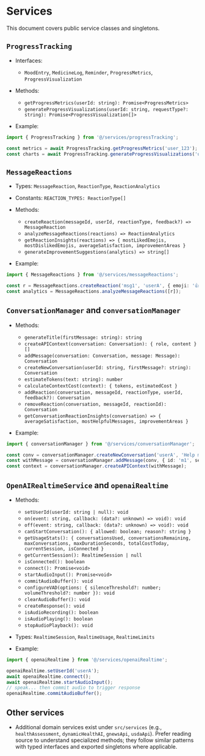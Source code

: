 # Services

This document covers public service classes and singletons.

## `ProgressTracking`

- Interfaces:
  - `MoodEntry`, `MedicineLog`, `Reminder`, `ProgressMetrics`, `ProgressVisualization`
- Methods:
  - `getProgressMetrics(userId: string): Promise<ProgressMetrics>`
  - `generateProgressVisualizations(userId: string, requestType?: string): Promise<ProgressVisualization[]>`

- Example:
```ts
import { ProgressTracking } from '@/services/progressTracking';

const metrics = await ProgressTracking.getProgressMetrics('user_123');
const charts = await ProgressTracking.generateProgressVisualizations('user_123', 'mood');
```

## `MessageReactions`

- Types: `MessageReaction`, `ReactionType`, `ReactionAnalytics`
- Constants: `REACTION_TYPES: ReactionType[]`
- Methods:
  - `createReaction(messageId, userId, reactionType, feedback?) => MessageReaction`
  - `analyzeMessageReactions(reactions) => ReactionAnalytics`
  - `getReactionInsights(reactions) => { mostLikedEmojis, mostDislikedEmojis, averageSatisfaction, improvementAreas }`
  - `generateImprovementSuggestions(analytics) => string[]`

- Example:
```ts
import { MessageReactions } from '@/services/messageReactions';

const r = MessageReactions.createReaction('msg1', 'userA', { emoji: '👍', name: 'helpful', sentiment: 'positive', category: 'helpfulness' });
const analytics = MessageReactions.analyzeMessageReactions([r]);
```

## `ConversationManager` and `conversationManager`

- Methods:
  - `generateTitle(firstMessage: string): string`
  - `createAPIContext(conversation: Conversation): { role, content }[]`
  - `addMessage(conversation: Conversation, message: Message): Conversation`
  - `createNewConversation(userId: string, firstMessage?: string): Conversation`
  - `estimateTokens(text: string): number`
  - `calculateContextCost(context): { tokens, estimatedCost }`
  - `addReaction(conversation, messageId, reactionType, userId, feedback?): Conversation`
  - `removeReaction(conversation, messageId, reactionId): Conversation`
  - `getConversationReactionInsights(conversation) => { averageSatisfaction, mostHelpfulMessages, improvementAreas }`

- Example:
```ts
import { conversationManager } from '@/services/conversationManager';

const conv = conversationManager.createNewConversation('userA', 'Help me eat healthier');
const withMessage = conversationManager.addMessage(conv, { id: 'm1', sender: 'user', text: 'Hi', timestamp: new Date() });
const context = conversationManager.createAPIContext(withMessage);
```

## `OpenAIRealtimeService` and `openaiRealtime`

- Methods:
  - `setUserId(userId: string | null): void`
  - `on(event: string, callback: (data?: unknown) => void): void`
  - `off(event: string, callback: (data?: unknown) => void): void`
  - `canStartConversation(): { allowed: boolean; reason?: string }`
  - `getUsageStats(): { conversationsUsed, conversationsRemaining, maxConversations, maxDurationSeconds, totalCostToday, currentSession, isConnected }`
  - `getCurrentSession(): RealtimeSession | null`
  - `isConnected(): boolean`
  - `connect(): Promise<void>`
  - `startAudioInput(): Promise<void>`
  - `commitAudioBuffer(): void`
  - `configureVAD(options: { silenceThreshold?: number; volumeThreshold?: number }): void`
  - `clearAudioBuffer(): void`
  - `createResponse(): void`
  - `isAudioRecording(): boolean`
  - `isAudioPlaying(): boolean`
  - `stopAudioPlayback(): void`

- Types: `RealtimeSession`, `RealtimeUsage`, `RealtimeLimits`

- Example:
```ts
import { openaiRealtime } from '@/services/openaiRealtime';

openaiRealtime.setUserId('userA');
await openaiRealtime.connect();
await openaiRealtime.startAudioInput();
// speak... then commit audio to trigger response
openaiRealtime.commitAudioBuffer();
```

## Other services

- Additional domain services exist under `src/services` (e.g., `healthAssessment`, `dynamicHealthAI`, `gnewsApi`, `usdaApi`). Prefer reading source to understand specialized methods; they follow similar patterns with typed interfaces and exported singletons where applicable.